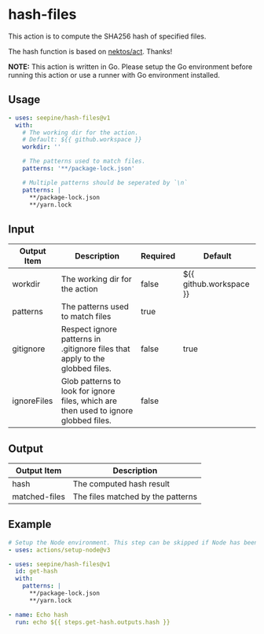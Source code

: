 # hash-files

This action is to compute the SHA256 hash of specified files.

The hash function is based on [nektos/act](https://github.com/nektos/act/blob/ac5dd8feb876d37ae483376a137c57383577dace/pkg/exprparser/functions.go#L183). Thanks!

**NOTE:** This action is written in Go. Please setup the Go environment before running this action or use a runner with Go environment installed.

## Usage

``` yml
- uses: seepine/hash-files@v1
  with:
    # The working dir for the action.
    # Default: ${{ github.workspace }}
    workdir: ''

    # The patterns used to match files.
    patterns: '**/package-lock.json'

    # Multiple patterns should be seperated by `\n`
    patterns: |
      **/package-lock.json
      **/yarn.lock
```

## Input

|Output Item|Description|Required|Default|
|---|---|---|---|
|workdir|The working dir for the action|false|${{ github.workspace }}|
|patterns|The patterns used to match files|true||
|gitignore|Respect ignore patterns in .gitignore files that apply to the globbed files.|false|true
|ignoreFiles|Glob patterns to look for ignore files, which are then used to ignore globbed files.|false|

## Output

|Output Item|Description|
|---|---|
|hash|The computed hash result|
|matched-files|The files matched by the patterns|

## Example
``` yml
# Setup the Node environment. This step can be skipped if Node has been installed.
- uses: actions/setup-node@v3

- uses: seepine/hash-files@v1
  id: get-hash
  with: 
    patterns: |
      **/package-lock.json
      **/yarn.lock

- name: Echo hash
  run: echo ${{ steps.get-hash.outputs.hash }}
```
